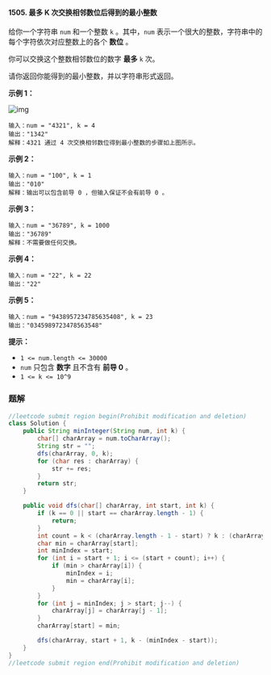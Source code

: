 #### 1505. 最多 K 次交换相邻数位后得到的最小整数

给你一个字符串 `num` 和一个整数 `k` 。其中，`num` 表示一个很大的整数，字符串中的每个字符依次对应整数上的各个 **数位** 。

你可以交换这个整数相邻数位的数字 **最多** `k` 次。

请你返回你能得到的最小整数，并以字符串形式返回。

**示例 1：**

![img](http://gitlab.wsh-study.com/xp-study/LeeteCode/-/blob/master/贪心算法/images/最多K次交换相邻数位后得到的最小整数/1.jpg)

```shell
输入：num = "4321", k = 4
输出："1342"
解释：4321 通过 4 次交换相邻数位得到最小整数的步骤如上图所示。
```

**示例 2：**

```shell
输入：num = "100", k = 1
输出："010"
解释：输出可以包含前导 0 ，但输入保证不会有前导 0 。
```

**示例 3：**

```shell
输入：num = "36789", k = 1000
输出："36789"
解释：不需要做任何交换。
```

**示例 4：**

```shell
输入：num = "22", k = 22
输出："22"
```

**示例 5：**

```shell
输入：num = "9438957234785635408", k = 23
输出："0345989723478563548"
```

**提示：**

- `1 <= num.length <= 30000`
- `num` 只包含 **数字** 且不含有 **前导 0** 。
- `1 <= k <= 10^9`



### 题解

```java
//leetcode submit region begin(Prohibit modification and deletion)
class Solution {
    public String minInteger(String num, int k) {
        char[] charArray = num.toCharArray();
        String str = "";
        dfs(charArray, 0, k);
        for (char res : charArray) {
            str += res;
        }
        return str;
    }

    public void dfs(char[] charArray, int start, int k) {
        if (k == 0 || start == charArray.length - 1) {
            return;
        }
        int count = k < (charArray.length - 1 - start) ? k : (charArray.length - 1 - start);
        char min = charArray[start];
        int minIndex = start;
        for (int i = start + 1; i <= (start + count); i++) {
            if (min > charArray[i]) {
                minIndex = i;
                min = charArray[i];
            }
        }
        for (int j = minIndex; j > start; j--) {
            charArray[j] = charArray[j - 1];
        }
        charArray[start] = min;

        dfs(charArray, start + 1, k - (minIndex - start));
    }
}
//leetcode submit region end(Prohibit modification and deletion)

```

